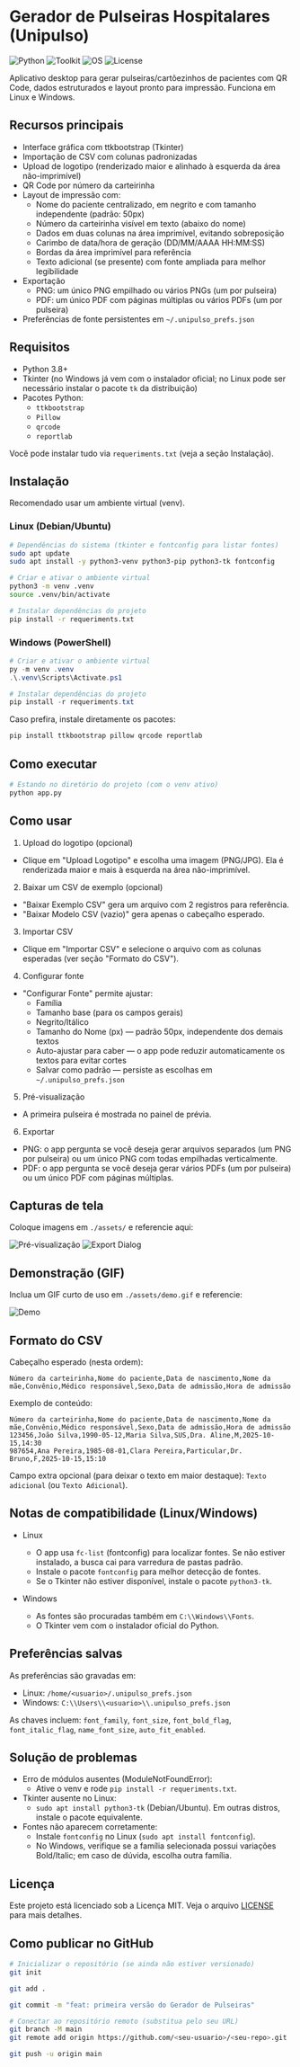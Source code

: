# Gerador de Pulseiras Hospitalares (Unipulso)

![Python](https://img.shields.io/badge/Python-3.8%2B-blue)
![Toolkit](https://img.shields.io/badge/Toolkit-Tkinter%20%2B%20ttkbootstrap-7952B3)
![OS](https://img.shields.io/badge/OS-Linux%20%7C%20Windows-lightgrey)
![License](https://img.shields.io/badge/License-MIT-green)

Aplicativo desktop para gerar pulseiras/cartõezinhos de pacientes com QR Code, dados estruturados e layout pronto para impressão. Funciona em Linux e Windows.

## Recursos principais

- Interface gráfica com ttkbootstrap (Tkinter)
- Importação de CSV com colunas padronizadas
- Upload de logotipo (renderizado maior e alinhado à esquerda da área não-imprimível)
- QR Code por número da carteirinha
- Layout de impressão com:
  - Nome do paciente centralizado, em negrito e com tamanho independente (padrão: 50px)
  - Número da carteirinha visível em texto (abaixo do nome)
  - Dados em duas colunas na área imprimível, evitando sobreposição
  - Carimbo de data/hora de geração (DD/MM/AAAA HH:MM:SS)
  - Bordas da área imprimível para referência
  - Texto adicional (se presente) com fonte ampliada para melhor legibilidade
- Exportação
  - PNG: um único PNG empilhado ou vários PNGs (um por pulseira)
  - PDF: um único PDF com páginas múltiplas ou vários PDFs (um por pulseira)
- Preferências de fonte persistentes em `~/.unipulso_prefs.json`

## Requisitos

- Python 3.8+
- Tkinter (no Windows já vem com o instalador oficial; no Linux pode ser necessário instalar o pacote `tk` da distribuição)
- Pacotes Python:
  - `ttkbootstrap`
  - `Pillow`
  - `qrcode`
  - `reportlab`

Você pode instalar tudo via `requeriments.txt` (veja a seção Instalação).

## Instalação

Recomendado usar um ambiente virtual (venv).

### Linux (Debian/Ubuntu)

```bash
# Dependências do sistema (tkinter e fontconfig para listar fontes)
sudo apt update
sudo apt install -y python3-venv python3-pip python3-tk fontconfig

# Criar e ativar o ambiente virtual
python3 -m venv .venv
source .venv/bin/activate

# Instalar dependências do projeto
pip install -r requeriments.txt
```

### Windows (PowerShell)

```powershell
# Criar e ativar o ambiente virtual
py -m venv .venv
.\.venv\Scripts\Activate.ps1

# Instalar dependências do projeto
pip install -r requeriments.txt
```

Caso prefira, instale diretamente os pacotes:

```bash
pip install ttkbootstrap pillow qrcode reportlab
```

## Como executar

```bash
# Estando no diretório do projeto (com o venv ativo)
python app.py
```

## Como usar

1) Upload do logotipo (opcional)
- Clique em "Upload Logotipo" e escolha uma imagem (PNG/JPG). Ela é renderizada maior e mais à esquerda na área não-imprimível.

2) Baixar um CSV de exemplo (opcional)
- "Baixar Exemplo CSV" gera um arquivo com 2 registros para referência.
- "Baixar Modelo CSV (vazio)" gera apenas o cabeçalho esperado.

3) Importar CSV
- Clique em "Importar CSV" e selecione o arquivo com as colunas esperadas (ver seção "Formato do CSV").

4) Configurar fonte
- "Configurar Fonte" permite ajustar:
  - Família
  - Tamanho base (para os campos gerais)
  - Negrito/Itálico
  - Tamanho do Nome (px) — padrão 50px, independente dos demais textos
  - Auto-ajustar para caber — o app pode reduzir automaticamente os textos para evitar cortes
  - Salvar como padrão — persiste as escolhas em `~/.unipulso_prefs.json`

5) Pré-visualização
- A primeira pulseira é mostrada no painel de prévia.

6) Exportar
- PNG: o app pergunta se você deseja gerar arquivos separados (um PNG por pulseira) ou um único PNG com todas empilhadas verticalmente.
- PDF: o app pergunta se você deseja gerar vários PDFs (um por pulseira) ou um único PDF com páginas múltiplas.

## Capturas de tela

Coloque imagens em `./assets/` e referencie aqui:

![Pré-visualização](./assets/preview.png)
![Export Dialog](./assets/export_dialog.png)

## Demonstração (GIF)

Inclua um GIF curto de uso em `./assets/demo.gif` e referencie:

![Demo](./assets/demo.gif)

## Formato do CSV

Cabeçalho esperado (nesta ordem):

```csv
Número da carteirinha,Nome do paciente,Data de nascimento,Nome da mãe,Convênio,Médico responsável,Sexo,Data de admissão,Hora de admissão
```

Exemplo de conteúdo:

```csv
Número da carteirinha,Nome do paciente,Data de nascimento,Nome da mãe,Convênio,Médico responsável,Sexo,Data de admissão,Hora de admissão
123456,João Silva,1990-05-12,Maria Silva,SUS,Dra. Aline,M,2025-10-15,14:30
987654,Ana Pereira,1985-08-01,Clara Pereira,Particular,Dr. Bruno,F,2025-10-15,15:10
```

Campo extra opcional (para deixar o texto em maior destaque): `Texto adicional` (ou `Texto Adicional`).

## Notas de compatibilidade (Linux/Windows)

- Linux
  - O app usa `fc-list` (fontconfig) para localizar fontes. Se não estiver instalado, a busca cai para varredura de pastas padrão.
  - Instale o pacote `fontconfig` para melhor detecção de fontes.
  - Se o Tkinter não estiver disponível, instale o pacote `python3-tk`.

- Windows
  - As fontes são procuradas também em `C:\\Windows\\Fonts`.
  - O Tkinter vem com o instalador oficial do Python.

## Preferências salvas

As preferências são gravadas em:
- Linux: `/home/<usuario>/.unipulso_prefs.json`
- Windows: `C:\\Users\\<usuario>\\.unipulso_prefs.json`

As chaves incluem: `font_family`, `font_size`, `font_bold_flag`, `font_italic_flag`, `name_font_size`, `auto_fit_enabled`.

## Solução de problemas

- Erro de módulos ausentes (ModuleNotFoundError):
  - Ative o venv e rode `pip install -r requeriments.txt`.
- Tkinter ausente no Linux:
  - `sudo apt install python3-tk` (Debian/Ubuntu). Em outras distros, instale o pacote equivalente.
- Fontes não aparecem corretamente:
  - Instale `fontconfig` no Linux (`sudo apt install fontconfig`).
  - No Windows, verifique se a família selecionada possui variações Bold/Italic; em caso de dúvida, escolha outra família.

## Licença

Este projeto está licenciado sob a Licença MIT. Veja o arquivo [LICENSE](./LICENSE) para mais detalhes.

## Como publicar no GitHub

```bash
# Inicializar o repositório (se ainda não estiver versionado)
git init

git add .

git commit -m "feat: primeira versão do Gerador de Pulseiras"

# Conectar ao repositório remoto (substitua pelo seu URL)
git branch -M main
git remote add origin https://github.com/<seu-usuario>/<seu-repo>.git

git push -u origin main
```
